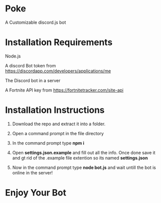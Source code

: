  # Poke
A Customizable discord.js bot 

# Installation Requirements
Node.js

A discord Bot token from https://discordapp.com/developers/applications/me

The Discord bot in a server

A Fortnite API key from https://fortnitetracker.com/site-api

# Installation Instructions
1. Download the repo and extract it into a folder.
2. Open a command prompt in the file directory 
3. In the command prompt type <b>npm i</b>
4. Open <b>settings.json.example</b> and fill out all the info. Once done save it and gt rid of the .example file extention so its named <b>settings.json</b>

5. Now in the command prompt type <b>node bot.js</b> and wait untill the bot is online in the server!

# Enjoy Your Bot
